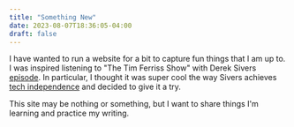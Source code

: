 ```yaml
---
title: "Something New"
date: 2023-08-07T18:36:05-04:00
draft: false
---
```


I have wanted to run a website for a bit to capture fun things that I am up to.  I was inspired listening to "The Tim Ferriss Show" with Derek Sivers [episode](https://tim.blog/2023/04/21/derek-sivers/).  In particular, I thought it was super cool the way Sivers achieves [tech independence](https://sive.rs/ti) and decided to give it a try.

This site may be nothing or something, but I want to share things I'm learning and practice my writing.
